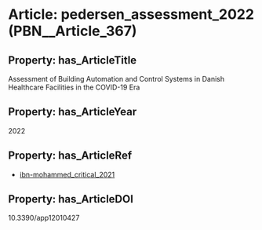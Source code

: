 # Article: __pedersen_assessment_2022__ (PBN__Article_367)

## Property: has_ArticleTitle

Assessment of Building Automation and Control Systems in Danish Healthcare Facilities in the COVID-19 Era

## Property: has_ArticleYear

2022

## Property: has_ArticleRef

* [ibn-mohammed_critical_2021](../Article/PBN__Article_344)

## Property: has_ArticleDOI

10.3390/app12010427

